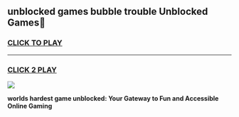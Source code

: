 
## unblocked games bubble trouble Unblocked Games👋
<h3>
<a href="https://premium.freeplayer.one?title=unblocked_games_bubble_trouble&ref=16F">CLICK TO PLAY</a></h3>
<hr>

<h3>
<a href="https://premium.freeplayer.one?title=unblocked_games_bubble_trouble&ref=16F">CLICK 2 PLAY</a>
  
</h3>

<a href="https://premium.freeplayer.one?title=unblocked_games_bubble_trouble&ref=16F/"><img src="https://clearcache.store/games.png"></a>


**worlds hardest game unblocked: Your Gateway to Fun and Accessible Online Gaming**

